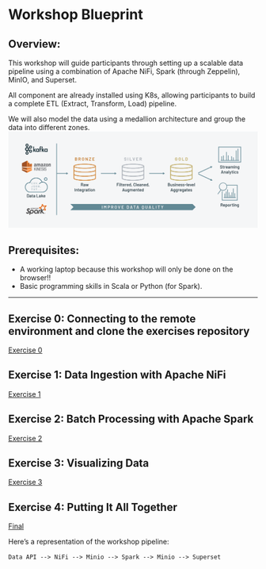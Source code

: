 # Workshop Blueprint

## Overview:

This workshop will guide participants through setting up a scalable data pipeline using a combination of Apache NiFi, Spark (through Zeppelin), MinIO,  and Superset. 

All component are already installed using K8s, allowing participants to build a complete ETL (Extract, Transform, Load) pipeline.


We will also model the data using a medallion architecture and group the data into different zones.
![medalion](img/medalion.png)

## Prerequisites:
- A working laptop because this workshop will only be done on the browser!!
- Basic programming skills in Scala or Python (for Spark).

---

## Exercise 0: Connecting to the remote environment and clone the exercises repository

[Exercise 0](exercises/0-Setup/workshop.md)

## Exercise 1: Data Ingestion with Apache NiFi
[Exercise 1](exercises/1-Ingest/workshop.md)

## Exercise 2: Batch Processing with Apache Spark
[Exercise 2](exercises/2-Processing/workshop.md)

## Exercise 3: Visualizing Data
[Exercise 3](exercises/3-Visualisation/workshop.md)

## Exercise 4: Putting It All Together
[Final](exercises/4-Final/workshop.md)

Here’s a representation of the workshop pipeline:

```plaintext
Data API --> NiFi --> Minio --> Spark --> Minio --> Superset
```

